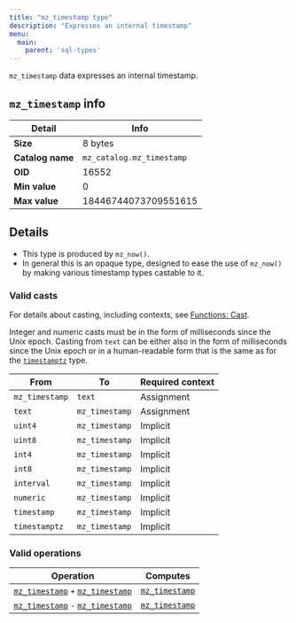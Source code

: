 ```yaml
---
title: "mz_timestamp type"
description: "Expresses an internal timestamp"
menu:
  main:
    parent: 'sql-types'
---
```


`mz_timestamp` data expresses an internal timestamp.

## `mz_timestamp` info

Detail | Info
-------|------
**Size** | 8 bytes
**Catalog name** | `mz_catalog.mz_timestamp`
**OID** | 16552
**Min value** | 0
**Max value** | 18446744073709551615

## Details

- This type is produced by `mz_now()`.
- In general this is an opaque type, designed to ease the use of `mz_now()` by making various timestamp types castable to it.

### Valid casts

For details about casting, including contexts, see [Functions:
Cast](../../functions/cast).

Integer and numeric casts must be in the form of milliseconds since the Unix epoch. Casting from `text` can be either also in the form of milliseconds since the Unix epoch or in a human-readable form that is the same as for the [`timestamptz`](../timestamptz) type.

From | To | Required context
-----|----|--------
`mz_timestamp` | `text` | Assignment
`text` | `mz_timestamp` | Assignment
`uint4` | `mz_timestamp` | Implicit
`uint8` | `mz_timestamp` | Implicit
`int4` | `mz_timestamp` | Implicit
`int8` | `mz_timestamp` | Implicit
`interval` | `mz_timestamp` | Implicit
`numeric` | `mz_timestamp` | Implicit
`timestamp` | `mz_timestamp` | Implicit
`timestamptz` | `mz_timestamp` | Implicit

### Valid operations

Operation | Computes
----------|------------
[`mz_timestamp`](../mz_timestamp) `+` [`mz_timestamp`](../mz_timestamp) | [`mz_timestamp`](../mz_timestamp)
[`mz_timestamp`](../mz_timestamp) `-` [`mz_timestamp`](../mz_timestamp) | [`mz_timestamp`](../mz_timestamp)
